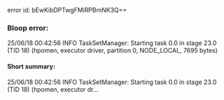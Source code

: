 error id: bEwKibDPTwgFMiRPBmNK3Q==
### Bloop error:

25/06/18 00:42:56 INFO TaskSetManager: Starting task 0.0 in stage 23.0 (TID 18) (hpomen, executor driver, partition 0, NODE_LOCAL, 7695 bytes)
#### Short summary: 

25/06/18 00:42:56 INFO TaskSetManager: Starting task 0.0 in stage 23.0 (TID 18) (hpomen, executor dr...